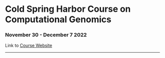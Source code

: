 # Cold Spring Harbor Course on Computational Genomics 
### November 30 - December 7 2022
Link to [Course Website](https://meetings.cshl.edu/archivescourse.aspx?course=C-ECG&year=22)

---
